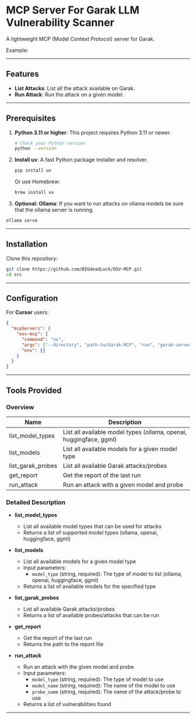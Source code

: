 # MCP Server For Garak LLM Vulnerability Scanner 

A lightweight MCP (Model Context Protocol) server for Garak.

Example:




---

## Features

- **List Attacks**: List all the attack available on Garak.
- **Run Attack**: Run the attack on a given model.

---

## Prerequisites

1. **Python 3.11 or higher**: This project requires Python 3.11 or newer.
   ```bash
   # Check your Python version
   python --version
   ```

2. **Install uv**: A fast Python package installer and resolver.
   ```bash
   pip install uv
   ```
   Or use Homebrew:
   ```bash
   brew install uv
   ```
3. **Optional: Ollama**: If you want to run attacks on ollama models be sure that the ollama server is running.

```bash
ollama serve
```

---

## Installation

Clone this repository:
```bash
git clone https://github.com/BIGdeadLock/OSV-MCP.git
cd src
```
---

## Configuration

For **Cursor** users:

```json
{
  "mcpServers": {
    "osv-mcp": {
      "command": "uv",
      "args": ["--directory", "path-to/Garak-MCP", "run", "garak-server"],
      "env": {}
    }
  }
}

```
---

## Tools Provided

### Overview
| Name | Description |
|------|-------------|
| list_model_types | List all available model types (ollama, openai, huggingface, ggml) |
| list_models | List all available models for a given model type |
| list_garak_probes | List all available Garak attacks/probes |
| get_report | Get the report of the last run |
| run_attack | Run an attack with a given model and probe |

### Detailed Description

- **list_model_types**
  - List all available model types that can be used for attacks
  - Returns a list of supported model types (ollama, openai, huggingface, ggml)

- **list_models**
  - List all available models for a given model type
  - Input parameters:
    - `model_type` (string, required): The type of model to list (ollama, openai, huggingface, ggml)
  - Returns a list of available models for the specified type

- **list_garak_probes**
  - List all available Garak attacks/probes
  - Returns a list of available probes/attacks that can be run

- **get_report**
  - Get the report of the last run
  - Returns the path to the report file

- **run_attack**
  - Run an attack with the given model and probe
  - Input parameters:
    - `model_type` (string, required): The type of model to use
    - `model_name` (string, required): The name of the model to use
    - `probe_name` (string, required): The name of the attack/probe to use
  - Returns a list of vulnerabilities found

---
